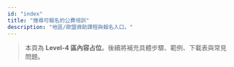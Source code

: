 ```yaml
---
id: "index"
title: "搜尋可報名的公費培訓"
description: "地區/歐盟資助課程與報名入口。"
---
```


> 本頁為 **Level-4 區內容占位**。後續將補充具體步驟、範例、下載表與常見問題。
